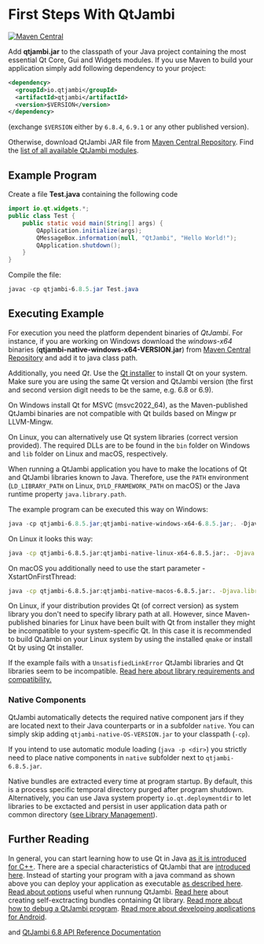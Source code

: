 # First Steps With QtJambi

[![Maven Central](https://maven-badges.herokuapp.com/maven-central/io.qtjambi/qtjambi/badge.svg)](https://search.maven.org/artifact/io.qtjambi/qtjambi)

Add **qtjambi.jar** to the classpath of your Java project containing the most 
essential Qt Core, Gui and Widgets modules. If you use Maven to build your application simply add following dependency
to your project:

```xml
<dependency>
  <groupId>io.qtjambi</groupId>
  <artifactId>qtjambi</artifactId>
  <version>$VERSION</version>
</dependency>
```
(exchange `$VERSION` either by `6.8.4`, `6.9.1` or any other published version).

Otherwise, download QtJambi JAR file from [Maven Central Repository](https://search.maven.org/artifact/io.qtjambi/qtjambi/).
Find the [list of all available QtJambi modules](www/Modules.md).

## Example Program

Create a file **Test.java** containing the following code

``` java
import io.qt.widgets.*;
public class Test {
    public static void main(String[] args) {
        QApplication.initialize(args);
        QMessageBox.information(null, "QtJambi", "Hello World!");
        QApplication.shutdown();
    }
}
```

Compile the file:

``` powershell
javac -cp qtjambi-6.8.5.jar Test.java
```

## Executing Example

For execution you need the platform dependent binaries of *QtJambi*. 
For instance, if you are working on Windows download the *windows-x64* binaries (**qtjambi-native-windows-x64-VERSION.jar**)
from [Maven Central Repository](https://search.maven.org/artifact/io.qtjambi/qtjambi-native-windows-x64/) and add it to java class path. 

Additionally, you need *Qt*. Use the [Qt installer](https://www.qt.io/download-qt-installer) to install Qt on your system.
Make sure you are using the same Qt version and QtJambi version (the first and second version digit needs to be the same, e.g. 6.8 or 6.9).

On Windows install Qt for MSVC (msvc2022_64), as the Maven-published QtJambi binaries are not compatible with Qt builds based on Mingw pr LLVM-Mingw.

On Linux, you can alternatively use Qt system libraries (correct version provided).
The required DLLs are to be found in the `bin` folder on Windows and `lib` folder on Linux and macOS, respectively. 

When running a QtJambi application you have to make the locations of Qt
and QtJambi libraries known to Java. Therefore, use the `PATH`
environment (`LD_LIBRARY_PATH` on Linux, `DYLD_FRAMEWORK_PATH` on macOS) or the Java runtime property `java.library.path`.

The example program can be executed this way on Windows:

``` powershell
java -cp qtjambi-6.8.5.jar;qtjambi-native-windows-x64-6.8.5.jar;. -Djava.library.path=C:\Qt\6.8.3\msvc2022_64\bin Test
```

On Linux it looks this way:

``` bash
java -cp qtjambi-6.8.5.jar:qtjambi-native-linux-x64-6.8.5.jar:. -Djava.library.path=<path to>/Qt/6.8.3/gcc_64/lib Test
```

On macOS you additionally need to use the start parameter -XstartOnFirstThread:

``` bash
java -cp qtjambi-6.8.5.jar:qtjambi-native-macos-6.8.5.jar:. -Djava.library.path=<path to>/Qt/6.8.3/macos/lib -XstartOnFirstThread Test
```

On Linux, if your distribution provides Qt (of correct version) as system library you don't need to specify library path at all.
However, since Maven-published binaries for Linux have been built with Qt from installer they might be incompatible to your system-specific Qt.
In this case it is recommended to build QtJambi on your Linux system by using the installed `qmake` or install Qt by using Qt installer.

If the example fails with a `UnsatisfiedLinkError` QtJambi libraries and Qt libraries seem to be incompatible.
[Read here about library requirements and compatibility.](www/Modules.md)

### Native Components

QtJambi automatically detects the required native component jars if they are located next to their Java counterparts or in a subfolder `native`.
You can simply skip adding `qtjambi-native-OS-VERSION.jar` to your classpath (`-cp`).

If you intend to use automatic module loading (`java -p <dir>`) you strictly need to place native components in `native` subfolder next to `qtjambi-6.8.5.jar`.

Native bundles are extracted every time at program startup. By default, this is a process specific temporal directory purged after program shutdown.
Alternatively, you can use Java system property `io.qt.deploymentdir` to let libraries to be exctacted and persist in user 
application data path or common directory ([see Library Management](Options.md#library-management)).

## Further Reading

In general, you can start learning how to use Qt in Java [as it is introduced for C++](https://doc.qt.io/qt/gettingstarted.html#create-your-first-applications).
There are a special characteristics of QtJambi that are [introduced here](Characteristics-of-QtJambi.md).
Instead of starting your program with a java command as shown above you can deploy your
application as executable [as described here](How-to-deploy-QtJambi-applications.md).
[Read about options](Options.md) useful when runnung QtJambi.
[Read here](How-to-bundle-Qt-libraries.md) about creating self-exctracting bundles containing Qt library.
[Read more about how to debug a QtJambi program](How-to-debug.md).
[Read more about developing applications for Android](Android.md).

and [QtJambi 6.8 API Reference
Documentation](https://doc.qtjambi.io/6.8/)
